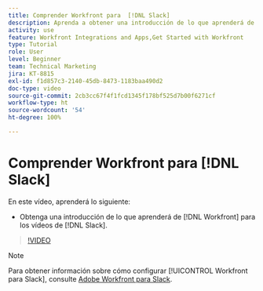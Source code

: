 ```yaml
---
title: Comprender Workfront para  [!DNL Slack]
description: Aprenda a obtener una introducción de lo que aprenderá de  [!DNL Workfront]  para los vídeos de Slack.
activity: use
feature: Workfront Integrations and Apps,Get Started with Workfront
type: Tutorial
role: User
level: Beginner
team: Technical Marketing
jira: KT-8815
exl-id: f1d857c3-2140-45db-8473-1183baa490d2
doc-type: video
source-git-commit: 2cb3cc67f4f1fcd1345f178bf525d7b00f6271cf
workflow-type: ht
source-wordcount: '54'
ht-degree: 100%

---
```


# Comprender Workfront para [!DNL Slack]

En este vídeo, aprenderá lo siguiente:

* Obtenga una introducción de lo que aprenderá de [!DNL Workfront] para los vídeos de [!DNL Slack].

>[!VIDEO](https://video.tv.adobe.com/v/335116/?quality=12&learn=on)

>[!NOTE]
>
>Para obtener información sobre cómo configurar [!UICONTROL Workfront para Slack], consulte [Adobe Workfront para Slack](https://experienceleague.adobe.com/docs/workfront/using/adobe-workfront-integrations/workfront-for-slack/use-workfront-for-slack.html?lang=es).

